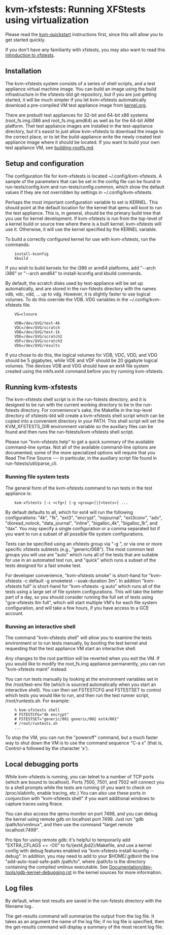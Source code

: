 # kvm-xfstests: Running XFStests using virtualization

Please read the [kvm-quickstart](kvm-quickstart.md) instructions
first, since this will allow you to get started quickly.

If you don't have any familiarity with xfstests, you may also want to
read this [introduction to xfstests](what-is-xfstests.md).

## Installation

The kvm-xfstests system consists of a series of shell scripts, and a
test appliance virtual machine image.  You can build an image using
the build infrastructure in the xfstests-bld git repository, but if
you are just getting started, it will be much simpler if you let
kvm-xfstests automatically download a pre-compiled VM test appliance
image from [kernel.org](https://www.kernel.org/pub/linux/kernel/people/tytso/kvm-xfstests).

There are prebuilt test appliances for 32-bit and 64-bit x86 systems
(root_fs.img.i386 and root_fs.img.amd64) as well as for the 64-bit ARM
platform.  Thet test appliance images are installed in the
test-appliance directory, but it's easist to just allow kvm-xfstests
to download the image to the correct place, or to let the
build-appliance write the newly created test appliance image where it
should be located.  If you want to build your own test appliance VM,
see [building-rootfs.md](building-rootfs.md).

## Setup and configuration

The configuration file for kvm-xfstests is located
~/.config/kvm-xfstests.  A sample of the parameters that can be set in
the config file can be found in run-tests/config.kvm and
run-tests/config.common, which show the default values if they are not
overridden by settings in ~/.config/kvm-xfstests.

Perhaps the most important configuration variable to set is KERNEL.
This should point at the default location for the kernel that qemu
will boot to run the test appliance.  This is, in general, should be
the primary build tree that you use for kernel development.  If
kvm-xfstests is run from the top-level of a kernel build or source
tree where there is a built kernel, kvm-xfstests will use it.
Otherwise, it will use the kernel specified by the KERNEL variable.

To build a correctly configured kernel for use with kvm-xfstests, run
the commands:

        install-kconfig
        kbuild

If you wish to build kernels for the i386 or arm64 platforms, add
"--arch i386" or "--arch amd64" to install-kconfig and kbuild
commands.

By default, the scratch disks used by test-appliance will be set up
automatically, and are stored in the run-fstests directory with the
names vdb, vdc, vdd, ... up to vdg.  However, it is slightly faster to
use logical volumes.  To do this override the VDB..VDG variables in
the ~/.config/kvm-xfstests file.

        VG=closure

        VDB=/dev/$VG/test-4k
        VDC=/dev/$VG/scratch
        VDD=/dev/$VG/test-1k
        VDE=/dev/$VG/scratch2
        VDF=/dev/$VG/scratch3
        VDG=/dev/$VG/results

If you chose to do this, the logical volumes for VDB, VDC, VDD, and
VDG should be 5 gigabytes, while VDE and VDF should be 20 gigabyte
logical volumes.  The devices VDB and VDG should have an ext4 file
system created using the mkfs.ext4 command before you try running kvm-xfstests.

## Running kvm-xfstests

The kvm-xfstests shell script is in the run-fstests directory, and it
is designed to be run with the current working directory to be in the
run-fstests directory.  For convenience's sake, the Makefile in the
top-level directory of xfstests-bld will create a kvm-xfstests
shell script which can be copied into a convenient directory in your
PATH.  This shell script will set the KVM_XFSTESTS_DIR environment
variable so the auxiliary files can be found and then runs the
run-fstests/kvm-xfstests shell script.

Please run "kvm-xfstests help" to get a quick summary of the available
command-line syntax.  Not all of the available command-line options
are documented; some of the more specialized options will require that
you Read The Fine Source --- in particular, in the auxiliary script
file found in run-fstests/util/parse_cli.

### Running file system tests

The general form of the kvm-xfstests command to run tests in the test
appliance is:

        kvm-xfstests [-c <cfg>] [-g <group>]|[<tests>] ...


By default <cfg> defaults to all, which for ext4 will run the
following configurations: "4k", "1k", "ext3", "encrypt", "nojournal",
"ext3conv", "adv", "dioread_nolock, "data_journal", "inline",
"bigalloc_4k", "bigalloc_1k", and "dax".  You may specify a single
configuration or a comma separated list if you want to run a subset of
all possible file system configurations.

Tests can be specified using an xfstests group via "-g <group>", or
via one or more specific xfstests subtests (e.g., "generic/068").  The
most common test groups you will use are "auto" which runs all of the
tests that are suitable for use in an automated test run, and "quick"
which runs a subset of the tests designed for a fast smoke test.

For developer convenience, "kvm-xfstests smoke" is short-hand for
"kvm-xfstests -c default -g smoketest --soak-duration 3m".  In
addition "kvm-xfstests full" is short-hand for "kvm-xfstests -g auto"
which runs all of the tests using a large set of file system
configurations.  This will take the better part of a day, so you
should consider running the full set of tests using "gce-xfstests ltm
full", which will start multiple VM's for each file system
configuration, and will take a few hours, if you have access to a GCE
account.

### Running an interactive shell

The command "kvm-xfstests shell" will allow you to examine the tests
environment or to run tests manually, by booting the test kernel and
requesting that the test appliance VM start an interactive shell.

Any changes to the root partition will be reverted when you exit the
VM.  If you would like to modify the root_fs.img appliance
permanently, you can run "kvm-xfstests maint" instead.

You can run tests manually by looking at the environment variables set
in the /root/test-env file (which is sourced automatically when you
start an interactive shell).  You can then set FSTESTCFG and FSTESTSET
to control which tests you would like to run, and then run the test
runner script, /root/runtests.sh.  For example:

        % kvm-xfstests shell
        # FSTESTCFG="4k encrypt"
        # FSTESTSET="generic/001 generic/002 ext4/001"
        # /root/runtests.sh
        ...

To stop the VM, you can run the "poweroff" command, but a much faster way
to shut down the VM is to use the command sequence "C-a x" (that is,
Control-a followed by the character 'x'). 

## Local debugging ports

While kvm-xfstests is running, you can telnet to a number of TCP ports
(which are bound to localhost).  Ports 7500, 7501, and 7502 will
connect you to a shell prompts while the tests are running (if you
want to check on /proc/slabinfo, enable tracing, etc.)  You can also
use these ports in conjunction with "kvm-xfstests shell" if you want
additional windows to capture traces using ftrace.

You can also access the qemu monitor on port 7498, and you can debug the
kernel using remote gdb on localhost port 7499.  Just run "gdb
/path/to/vmlinux", and then use the command "target remote
localhost:7499".

Pro tips for using remote gdb: it's helpful to temporarily add
"EXTRA_CFLAGS += -O0" to fs/{ext4,jbd2}/Makefile, and use a kernel
config with debug features enabled via "kvm-xfstests install-kconfig
--debug".  In addition, you may need to add to your $HOME/.gdbinit the
line "add-auto-load-safe-path /path/to", where /path/to is the
directory containing the compiled vmlinux executable.  See
[Documentation/dev-tools/gdb-kernel-debugging.rst](https://www.kernel.org/doc/html/latest/dev-tools/gdb-kernel-debugging.html)
in the kernel sources for more information.

## Log files

By default, when test results are saved in the run-fstests directory
with the filename log.<DATECODE>.

The get-results command will summarize the output from the log file.
It takes as an argument the name of the log file; if no log file is
specified, then the get-results command will display a summary of the
most recent log file.
